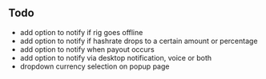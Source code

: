 ## Todo
- add option to notify if rig goes offline
- add option to notify if hashrate drops to a certain amount or percentage
- add option to notify when payout occurs
- add option to notify via desktop notification, voice or both
- dropdown currency selection on popup page